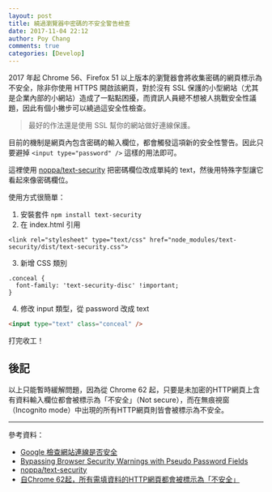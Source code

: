 ```yaml
---
layout: post
title: 繞過瀏覽器中密碼的不安全警告檢查
date: 2017-11-04 22:12
author: Poy Chang
comments: true
categories: [Develop]
---
```

2017 年起 Chrome 56、Firefox 51 以上版本的瀏覽器會將收集密碼的網頁標示為不安全，除非你使用 HTTPS 開啟該網頁，對於沒有 SSL 保護的小型網站（尤其是企業內部的小網站）造成了一點點困擾，而資訊人員總不想被人挑戰安全性議題，因此有個小撇步可以繞過這安全性檢查。

>最好的作法還是使用 SSL 幫你的網站做好連線保護。

目前的機制是網頁內包含密碼的輸入欄位，都會觸發這項新的安全性警告。因此只要避掉 `<input type="password" />` 這樣的用法即可。

這裡使用 [noppa/text-security](https://github.com/noppa/text-security) 把密碼欄位改成單純的 text，然後用特殊字型讓它看起來像密碼欄位。

使用方式很簡單：

1. 安裝套件 `npm install text-security`
2. 在 index.html 引用

```
<link rel="stylesheet" type="text/css" href="node_modules/text-security/dist/text-security.css">
```

3. 新增 CSS 類別

```
.conceal {
  font-family: 'text-security-disc' !important;
}
```

4. 修改 input 類型，從 password 改成 text

```html
<input type="text" class="conceal" />
```

打完收工！

## 後記

以上只能暫時緩解問題，因為從 Chrome 62 起，只要是未加密的HTTP網頁上含有資料輸入欄位都會被標示為「不安全」（Not secure），而在無痕視窗（Incognito mode）中出現的所有HTTP網頁則皆會被標示為不安全。

----------

參考資料：

* [Google 檢查網站連線是否安全](https://support.google.com/chrome/answer/95617?hl=zh-Hant)
* [Bypassing Browser Security Warnings with Pseudo Password Fields](https://www.troyhunt.com/bypassing-browser-security-warnings-with-pseudo-password-fields/)
* [noppa/text-security](https://github.com/noppa/text-security)
* [自Chrome 62起，所有需填資料的HTTP網頁都會被標示為「不安全」](https://www.ithome.com.tw/news/113782)